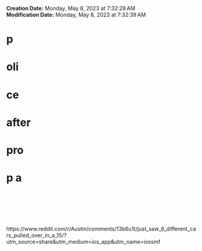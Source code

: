 <div><b>Creation Date:</b> Monday, May 8, 2023 at 7:32:28 AM<br></div>
<div><b>Modification Date:</b> Monday, May 8, 2023 at 7:32:39 AM<br></div>
<div><h1>p</h1><h1>oli</h1><h1>ce </h1><h1>after </h1><h1>pro</h1><h1>p a</h1><h1><br></h1></div>
<div><br></div>
<div>https://www.reddit.com/r/Austin/comments/13b6u1t/just_saw_6_different_cars_pulled_over_in_a_15/?utm_source=share&amputm_medium=ios_app&amputm_name=iossmf</div>

